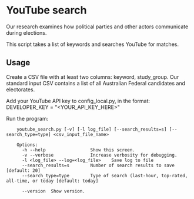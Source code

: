 # YouTube search

Our research examines how political parties and other actors communicate during elections.

This script takes a list of keywords and searches YouTube for matches. 

## Usage

Create a CSV file with at least two columns: keyword, study_group. Our standard input CSV contains a list of all Australian Federal candidates and electorates.

Add your YouTube API key to config_local.py, in the format:
DEVELOPER_KEY = "<YOUR_API_KEY_HERE>"

Run the program:

```
    youtube_search.py [-v] [-l log_file] [--search_results=s] [--search_type=type] <csv_input_file_name>

    Options:
      -h --help                 Show this screen.
      -v --verbose              Increase verbosity for debugging.
      -l <log_file> --log=<log_file>    Save log to file
      --search_results=s        Number of search results to save [default: 20]
      --search_type=type        Type of search (last-hour, top-rated, all-time, or today [default: today]

      --version  Show version.
```
